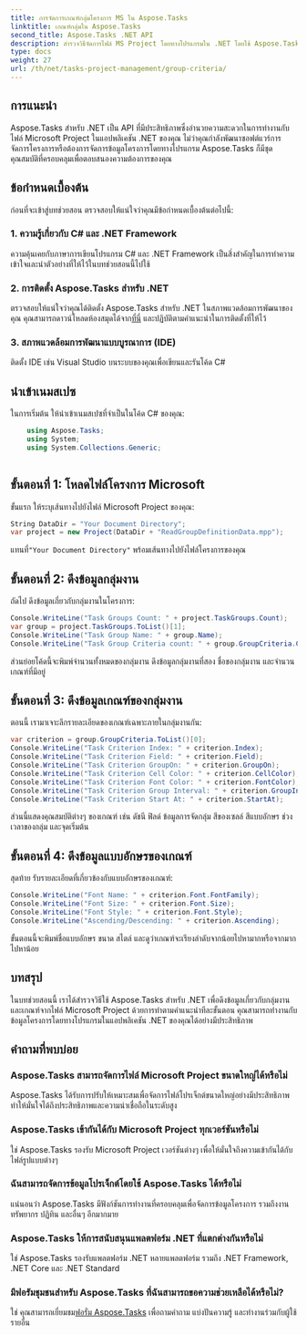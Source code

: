 ```yaml
---
title: การจัดการเกณฑ์กลุ่มโครงการ MS ใน Aspose.Tasks
linktitle: เกณฑ์กลุ่มใน Aspose.Tasks
second_title: Aspose.Tasks .NET API
description: สำรวจวิธีจัดการไฟล์ MS Project โดยทางโปรแกรมใน .NET โดยใช้ Aspose.Tasks ดึงข้อมูลกลุ่มงานและข้อมูลเกณฑ์ตัวอย่างทีละขั้นตอน
type: docs
weight: 27
url: /th/net/tasks-project-management/group-criteria/
---
```

## การแนะนำ
Aspose.Tasks สำหรับ .NET เป็น API ที่มีประสิทธิภาพซึ่งอำนวยความสะดวกในการทำงานกับไฟล์ Microsoft Project ในแอปพลิเคชัน .NET ของคุณ ไม่ว่าคุณกำลังพัฒนาซอฟต์แวร์การจัดการโครงการหรือต้องการจัดการข้อมูลโครงการโดยทางโปรแกรม Aspose.Tasks ก็มีชุดคุณสมบัติที่ครอบคลุมเพื่อตอบสนองความต้องการของคุณ
## ข้อกำหนดเบื้องต้น
ก่อนที่จะเข้าสู่บทช่วยสอน ตรวจสอบให้แน่ใจว่าคุณมีข้อกำหนดเบื้องต้นต่อไปนี้:
### 1. ความรู้เกี่ยวกับ C# และ .NET Framework
ความคุ้นเคยกับภาษาการเขียนโปรแกรม C# และ .NET Framework เป็นสิ่งสำคัญในการทำความเข้าใจและนำตัวอย่างที่ให้ไว้ในบทช่วยสอนนี้ไปใช้
### 2. การติดตั้ง Aspose.Tasks สำหรับ .NET
 ตรวจสอบให้แน่ใจว่าคุณได้ติดตั้ง Aspose.Tasks สำหรับ .NET ในสภาพแวดล้อมการพัฒนาของคุณ คุณสามารถดาวน์โหลดห้องสมุดได้จาก[ที่นี่](https://releases.aspose.com/tasks/net/) และปฏิบัติตามคำแนะนำในการติดตั้งที่ให้ไว้
### 3. สภาพแวดล้อมการพัฒนาแบบบูรณาการ (IDE)
ติดตั้ง IDE เช่น Visual Studio บนระบบของคุณเพื่อเขียนและรันโค้ด C#

## นำเข้าเนมสเปซ
ในการเริ่มต้น ให้นำเข้าเนมสเปซที่จำเป็นในโค้ด C# ของคุณ:
```csharp
    using Aspose.Tasks;
    using System;
    using System.Collections.Generic;
    
```
## ขั้นตอนที่ 1: โหลดไฟล์โครงการ Microsoft
ขั้นแรก ให้ระบุเส้นทางไปยังไฟล์ Microsoft Project ของคุณ:
```csharp
String DataDir = "Your Document Directory";
var project = new Project(DataDir + "ReadGroupDefinitionData.mpp");
```
 แทนที่`"Your Document Directory"` พร้อมเส้นทางไปยังไฟล์โครงการของคุณ
## ขั้นตอนที่ 2: ดึงข้อมูลกลุ่มงาน
ถัดไป ดึงข้อมูลเกี่ยวกับกลุ่มงานในโครงการ:
```csharp
Console.WriteLine("Task Groups Count: " + project.TaskGroups.Count);
var group = project.TaskGroups.ToList()[1];
Console.WriteLine("Task Group Name: " + group.Name);
Console.WriteLine("Task Group Criteria count: " + group.GroupCriteria.Count);
```
ส่วนย่อยโค้ดนี้จะพิมพ์จำนวนทั้งหมดของกลุ่มงาน ดึงข้อมูลกลุ่มงานที่สอง ชื่อของกลุ่มงาน และจำนวนเกณฑ์ที่มีอยู่
## ขั้นตอนที่ 3: ดึงข้อมูลเกณฑ์ของกลุ่มงาน
ตอนนี้ เรามาเจาะลึกรายละเอียดของเกณฑ์เฉพาะภายในกลุ่มงานกัน:
```csharp
var criterion = group.GroupCriteria.ToList()[0];
Console.WriteLine("Task Criterion Index: " + criterion.Index);
Console.WriteLine("Task Criterion Field: " + criterion.Field);
Console.WriteLine("Task Criterion GroupOn: " + criterion.GroupOn);
Console.WriteLine("Task Criterion Cell Color: " + criterion.CellColor);
Console.WriteLine("Task Criterion Font Color: " + criterion.FontColor);
Console.WriteLine("Task Criterion Group Interval: " + criterion.GroupInterval);
Console.WriteLine("Task Criterion Start At: " + criterion.StartAt);
```
ส่วนนี้แสดงคุณสมบัติต่างๆ ของเกณฑ์ เช่น ดัชนี ฟิลด์ ข้อมูลการจัดกลุ่ม สีของเซลล์ สีแบบอักษร ช่วงเวลาของกลุ่ม และจุดเริ่มต้น
## ขั้นตอนที่ 4: ดึงข้อมูลแบบอักษรของเกณฑ์
สุดท้าย รับรายละเอียดที่เกี่ยวข้องกับแบบอักษรของเกณฑ์:
```csharp
Console.WriteLine("Font Name: " + criterion.Font.FontFamily);
Console.WriteLine("Font Size: " + criterion.Font.Size);
Console.WriteLine("Font Style: " + criterion.Font.Style);
Console.WriteLine("Ascending/Descending: " + criterion.Ascending);
```
ขั้นตอนนี้จะพิมพ์ชื่อแบบอักษร ขนาด สไตล์ และดูว่าเกณฑ์จะเรียงลำดับจากน้อยไปหามากหรือจากมากไปหาน้อย

## บทสรุป
ในบทช่วยสอนนี้ เราได้สำรวจวิธีใช้ Aspose.Tasks สำหรับ .NET เพื่อดึงข้อมูลเกี่ยวกับกลุ่มงานและเกณฑ์จากไฟล์ Microsoft Project ด้วยการทำตามคำแนะนำทีละขั้นตอน คุณสามารถทำงานกับข้อมูลโครงการโดยทางโปรแกรมในแอปพลิเคชัน .NET ของคุณได้อย่างมีประสิทธิภาพ
## คำถามที่พบบ่อย
### Aspose.Tasks สามารถจัดการไฟล์ Microsoft Project ขนาดใหญ่ได้หรือไม่
Aspose.Tasks ได้รับการปรับให้เหมาะสมเพื่อจัดการไฟล์โปรเจ็กต์ขนาดใหญ่อย่างมีประสิทธิภาพ ทำให้มั่นใจได้ถึงประสิทธิภาพและความน่าเชื่อถือในระดับสูง
### Aspose.Tasks เข้ากันได้กับ Microsoft Project ทุกเวอร์ชันหรือไม่
ใช่ Aspose.Tasks รองรับ Microsoft Project เวอร์ชันต่างๆ เพื่อให้มั่นใจถึงความเข้ากันได้กับไฟล์รูปแบบต่างๆ
### ฉันสามารถจัดการข้อมูลโปรเจ็กต์โดยใช้ Aspose.Tasks ได้หรือไม่
แน่นอนว่า Aspose.Tasks มีฟังก์ชันการทำงานที่ครอบคลุมเพื่อจัดการข้อมูลโครงการ รวมถึงงาน ทรัพยากร ปฏิทิน และอื่นๆ อีกมากมาย
### Aspose.Tasks ให้การสนับสนุนแพลตฟอร์ม .NET ที่แตกต่างกันหรือไม่
ใช่ Aspose.Tasks รองรับแพลตฟอร์ม .NET หลายแพลตฟอร์ม รวมถึง .NET Framework, .NET Core และ .NET Standard
### มีฟอรัมชุมชนสำหรับ Aspose.Tasks ที่ฉันสามารถขอความช่วยเหลือได้หรือไม่?
 ใช่ คุณสามารถเยี่ยมชม[ฟอรั่ม Aspose.Tasks](https://forum.aspose.com/c/tasks/15) เพื่อถามคำถาม แบ่งปันความรู้ และทำงานร่วมกับผู้ใช้รายอื่น